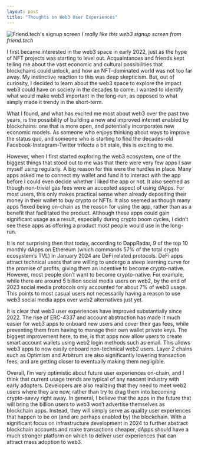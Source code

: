 ```yaml
---
layout: post
title: "Thoughts on Web3 User Experiences"
---
```

![Friend.tech's signup screen]({{alaouis.com}}/assets/images/FriendTechSignUp.png)
*I really like this web3 signup screen from friend.tech*

I first became interested in the web3 space in early 2022, just as the hype of NFT projects was starting to level out. Acquaintances and friends kept telling me about the vast economic and cultural possibilities that blockchains could unlock, and how an NFT-dominated world was not too far away. My instinctive reaction to this was deep skepticism. But, out of curiosity, I decided to learn about the web3 space to explore the impact web3 could have on society in the decades to come. I wanted to identify what would make web3 important in the long-run, as opposed to what simply made it trendy in the short-term.

What I found, and what has excited me most about web3 over the past two years, is the possibility of building a new and improved internet enabled by blockchains: one that is more open, and potentially incorporates new economic models. As someone who enjoys thinking about ways to improve the status quo, and someone who is starting to find the decades-old Facebook-Instagram-Twitter trifecta a bit stale, this is exciting to me.

However, when I first started exploring the web3 ecosystem, one of the biggest things that stood out to me was that there were very few apps I saw myself using regularly. A big reason for this were the hurdles in place. Many apps asked me to connect my wallet and fund it to interact with the app before I could even decide whether I liked the app or not. It also seemed as though non-trivial gas fees were an accepted aspect of using dApps. For most users, this only makes practical sense when already depositing their money in their wallet to buy crypto or NFTs. It also seemed as though many apps flexed being on-chain as the reason for using the app, rather than as a benefit that facilitated the product. Although these apps could gain significant usage as a result, especially during crypto boom cycles, I didn’t see these apps as offering a product most people would use in the long-run.

It is not surprising then that today, according to DappRadar, 9 of the top 10 monthly dApps on Ethereum (which commands 57% of the total crypto ecosystem’s TVL) in January 2024 are DeFi related protocols. DeFi apps attract technical users that are willing to undergo a steep learning curve for the promise of profits, giving them an incentive to become crypto-native. However, most people don’t want to become crypto-native. For example, while there are around 5 billion social media users on web2, by the end of 2023 social media protocols only accounted for about 7% of web3 usage. This points to most casual users not necessarily having a reason to use web3 social media apps over web2 alternatives just yet.

It is clear that web3 user experiences have improved substantially since 2022. The rise of ERC-4337 and account abstraction has made it much easier for web3 apps to onboard new users and cover their gas fees, while preventing them from having to manage their own wallet private keys. The biggest improvement here, to me, is that apps now allow users to create smart account wallets using web2 login methods such as email. This allows web3 apps to now easily onboard non-technical web2 users. Layer 2 chains such as Optimism and Arbitrum are also significantly lowering transaction fees, and are getting closer to eventually making them negligible.

Overall, I’m very optimistic about future user experiences on-chain, and I think that current usage trends are typical of any nascent industry with early adopters. Developers are also realizing that they need to meet web2 users where they are now, rather than try to drag them into becoming crypto-savvy right away. In general, I believe that the apps in the future that will bring the billion users to web3 won’t advertise themselves as blockchain apps. Instead, they will simply serve as quality user experiences that happen to be on (and are perhaps enabled by) the blockchain. With a significant focus on infrastructure development in 2024 to further abstract blockchain accounts and make transactions cheaper, dApps should have a much stronger platform on which to deliver user experiences that can attract mass adoption to web3.
